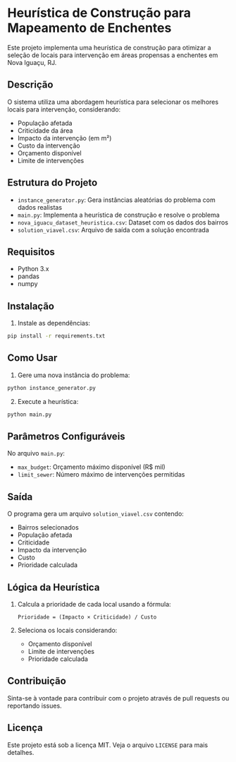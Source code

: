 # Heurística de Construção para Mapeamento de Enchentes

Este projeto implementa uma heurística de construção para otimizar a seleção de locais para intervenção em áreas propensas a enchentes em Nova Iguaçu, RJ.

## Descrição

O sistema utiliza uma abordagem heurística para selecionar os melhores locais para intervenção, considerando:

- População afetada
- Criticidade da área
- Impacto da intervenção (em m²)
- Custo da intervenção
- Orçamento disponível
- Limite de intervenções

## Estrutura do Projeto

- `instance_generator.py`: Gera instâncias aleatórias do problema com dados realistas
- `main.py`: Implementa a heurística de construção e resolve o problema
- `nova_iguacu_dataset_heuristica.csv`: Dataset com os dados dos bairros
- `solution_viavel.csv`: Arquivo de saída com a solução encontrada

## Requisitos

- Python 3.x
- pandas
- numpy

## Instalação

1. Instale as dependências:

```bash
pip install -r requirements.txt
```

## Como Usar

1. Gere uma nova instância do problema:

```bash
python instance_generator.py
```

2. Execute a heurística:

```bash
python main.py
```

## Parâmetros Configuráveis

No arquivo `main.py`:

- `max_budget`: Orçamento máximo disponível (R$ mil)
- `limit_sewer`: Número máximo de intervenções permitidas

## Saída

O programa gera um arquivo `solution_viavel.csv` contendo:

- Bairros selecionados
- População afetada
- Criticidade
- Impacto da intervenção
- Custo
- Prioridade calculada

## Lógica da Heurística

1. Calcula a prioridade de cada local usando a fórmula:

   ```
   Prioridade = (Impacto × Criticidade) / Custo
   ```
2. Seleciona os locais considerando:

   - Orçamento disponível
   - Limite de intervenções
   - Prioridade calculada

## Contribuição

Sinta-se à vontade para contribuir com o projeto através de pull requests ou reportando issues.

## Licença

Este projeto está sob a licença MIT. Veja o arquivo `LICENSE` para mais detalhes.
